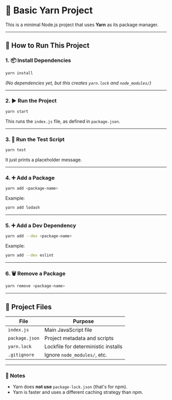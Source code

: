 # 🧶 Basic Yarn Project

This is a minimal Node.js project that uses **Yarn** as its package manager.

---

## 🚀 How to Run This Project

### 1. 📦 Install Dependencies

```bash
yarn install
```

_(No dependencies yet, but this creates `yarn.lock` and `node_modules/`)_

---

### 2. ▶️ Run the Project

```bash
yarn start
```

This runs the `index.js` file, as defined in `package.json`.

---

### 3. 🧪 Run the Test Script

```bash
yarn test
```

It just prints a placeholder message.

---

### 4. ➕ Add a Package

```bash
yarn add <package-name>
```

Example:

```bash
yarn add lodash
```

---

### 5. ➕ Add a Dev Dependency

```bash
yarn add --dev <package-name>
```

Example:

```bash
yarn add --dev eslint
```

---

### 6. 🗑 Remove a Package

```bash
yarn remove <package-name>
```

---

## 📄 Project Files

| File           | Purpose                             |
| -------------- | ----------------------------------- |
| `index.js`     | Main JavaScript file                |
| `package.json` | Project metadata and scripts        |
| `yarn.lock`    | Lockfile for deterministic installs |
| `.gitignore`   | Ignore `node_modules/`, etc.        |

---

### 📝 Notes

- Yarn does **not use** `package-lock.json` (that's for npm).
- Yarn is faster and uses a different caching strategy than npm.
